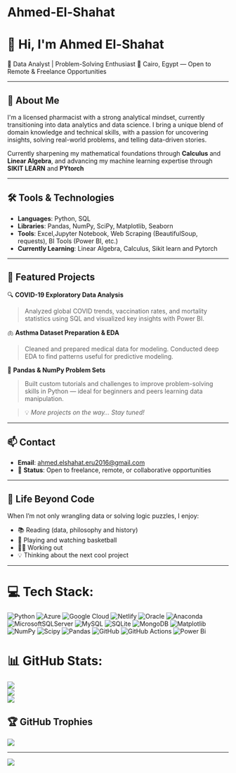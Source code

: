 # Ahmed-El-Shahat

# 👋 Hi, I'm Ahmed El-Shahat

🎯 Data Analyst | Problem-Solving Enthusiast
📍 Cairo, Egypt — Open to Remote & Freelance Opportunities

-----

## 🚀 About Me

I'm a licensed pharmacist with a strong analytical mindset, currently transitioning into data analytics and data science. I bring a unique blend of domain knowledge and technical skills, with a passion for uncovering insights, solving real-world problems, and telling data-driven stories.

Currently sharpening my mathematical foundations through **Calculus** and **Linear Algebra**, and advancing my machine learning expertise through **SIKIT LEARN** and **PYtorch**

-----

## 🛠️ Tools & Technologies

- **Languages**: Python, SQL
- **Libraries**: Pandas, NumPy, SciPy, Matplotlib, Seaborn
- **Tools**: Excel,Jupyter Notebook, Web Scraping (BeautifulSoup, requests), BI Tools (Power BI, etc.)
- **Currently Learning**: Linear Algebra, Calculus, Sikit learn and Pytorch

-----

## 📁 Featured Projects

🔍 **COVID-19 Exploratory Data Analysis**  
> Analyzed global COVID trends, vaccination rates, and mortality statistics using SQL and visualized key insights with Power BI.

🫁 **Asthma Dataset Preparation & EDA**  
> Cleaned and prepared medical data for modeling. Conducted deep EDA to find patterns useful for predictive modeling.

🐍 **Pandas & NumPy Problem Sets**  
> Built custom tutorials and challenges to improve problem-solving skills in Python — ideal for beginners and peers learning data manipulation.

> 💡 *More projects on the way… Stay tuned!*

-----

## 📫 Contact

- **Email**: ahmed.elshahat.eru2016@gmail.com
- 💼 **Status**: Open to freelance, remote, or collaborative opportunities

-----

## 🧠 Life Beyond Code

When I’m not only wrangling data or solving logic puzzles, I enjoy:
- 📚 Reading (data, philosophy and history)
- 🏀 Playing and watching basketball
- 🏋️‍♂️ Working out
- 💡 Thinking about the next cool project

-----

# 💻 Tech Stack:
![Python](https://img.shields.io/badge/python-3670A0?style=for-the-badge&logo=python&logoColor=ffdd54) ![Azure](https://img.shields.io/badge/azure-%230072C6.svg?style=for-the-badge&logo=microsoftazure&logoColor=white) ![Google Cloud](https://img.shields.io/badge/GoogleCloud-%234285F4.svg?style=for-the-badge&logo=google-cloud&logoColor=white) ![Netlify](https://img.shields.io/badge/netlify-%23000000.svg?style=for-the-badge&logo=netlify&logoColor=#00C7B7) ![Oracle](https://img.shields.io/badge/Oracle-F80000?style=for-the-badge&logo=oracle&logoColor=white) ![Anaconda](https://img.shields.io/badge/Anaconda-%2344A833.svg?style=for-the-badge&logo=anaconda&logoColor=white) ![MicrosoftSQLServer](https://img.shields.io/badge/Microsoft%20SQL%20Server-CC2927?style=for-the-badge&logo=microsoft%20sql%20server&logoColor=white) ![MySQL](https://img.shields.io/badge/mysql-4479A1.svg?style=for-the-badge&logo=mysql&logoColor=white) ![SQLite](https://img.shields.io/badge/sqlite-%2307405e.svg?style=for-the-badge&logo=sqlite&logoColor=white) ![MongoDB](https://img.shields.io/badge/MongoDB-%234ea94b.svg?style=for-the-badge&logo=mongodb&logoColor=white) ![Matplotlib](https://img.shields.io/badge/Matplotlib-%23ffffff.svg?style=for-the-badge&logo=Matplotlib&logoColor=black) ![NumPy](https://img.shields.io/badge/numpy-%23013243.svg?style=for-the-badge&logo=numpy&logoColor=white) ![Scipy](https://img.shields.io/badge/SciPy-%230C55A5.svg?style=for-the-badge&logo=scipy&logoColor=%white) ![Pandas](https://img.shields.io/badge/pandas-%23150458.svg?style=for-the-badge&logo=pandas&logoColor=white) ![GitHub](https://img.shields.io/badge/github-%23121011.svg?style=for-the-badge&logo=github&logoColor=white) ![GitHub Actions](https://img.shields.io/badge/github%20actions-%232671E5.svg?style=for-the-badge&logo=githubactions&logoColor=white) ![Power Bi](https://img.shields.io/badge/power_bi-F2C811?style=for-the-badge&logo=powerbi&logoColor=black)
# 📊 GitHub Stats:
![](https://github-readme-stats.vercel.app/api?username=A-Shahat&theme=merko&hide_border=false&include_all_commits=false&count_private=false)<br/>
![](https://nirzak-streak-stats.vercel.app/?user=A-Shahat&theme=merko&hide_border=false)<br/>
![](https://github-readme-stats.vercel.app/api/top-langs/?username=A-Shahat&theme=merko&hide_border=false&include_all_commits=false&count_private=false&layout=compact)

## 🏆 GitHub Trophies
![](https://github-profile-trophy.vercel.app/?username=A-Shahat&theme=merko&no-frame=false&no-bg=true&margin-w=4)

---
[![](https://visitcount.itsvg.in/api?id=A-Shahat&icon=0&color=0)](https://visitcount.itsvg.in)

<!-- Proudly created with GPRM ( https://gprm.itsvg.in ) -->
